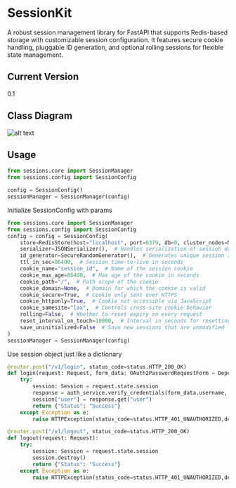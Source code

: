 # SessionKit
A robust session management library for FastAPI that supports Redis-based storage with customizable session configuration. It features secure cookie handling, pluggable ID generation, and optional rolling sessions for flexible state management.

## Current Version
0.1

## Class Diagram
![alt text](https://i.postimg.cc/wThNbVdV/Screenshot-2025-08-11-at-2-16-46-AM.png)

## Usage
```python
from sessions.core import SessionManager
from sessions.config import SessionConfig

config = SessionConfig()
sessionManager = SessionManager(config)
```

Initialize SessionConfig with params
```python
from sessions.core import SessionManager
from sessions.config import SessionConfig
config = config = SessionConfig(
    store=RedisStore(host="localhost", port=6379, db=0, cluster_nodes=None),  # Backend store for session data
    serializer=JSONSerializer(),  # Handles serialization of session data
    id_generator=SecureRandomGenerator(),  # Generates unique session IDs
    ttl_in_sec=86400,  # Session time-to-live in seconds
    cookie_name="session_id",  # Name of the session cookie
    cookie_max_age=86400,  # Max age of the cookie in seconds
    cookie_path="/",  # Path scope of the cookie
    cookie_domain=None,  # Domain for which the cookie is valid
    cookie_secure=True,  # Cookie only sent over HTTPS
    cookie_httponly=True,  # Cookie not accessible via JavaScript
    cookie_samesite="lax",  # Controls cross-site cookie behavior
    rolling=False,  # Whether to reset expiry on every request
    reset_interval_on_touch=10000,  # Interval in seconds for resetting TTL on touch (if rolling is True)
    save_uninitialized=False  # Save new sessions that are unmodified
)
sessionManager = SessionManager(config)
```

Use session object just like a dictionary
```python
@router.post("/v1/login", status_code=status.HTTP_200_OK)
def login(request: Request, form_data: OAuth2PasswordRequestForm = Depends(),  auth_service: AuthService = Depends(get_auth_service)):
    try:
        session: Session = request.state.session
        response = auth_service.verify_credentials(form_data.username, form_data.password)
        session["user"] = response.get("user")
        return {"Status": "Success"}
    except Exception as e:
        raise HTTPException(status_code=status.HTTP_401_UNAUTHORIZED,detail=str(e))

@router.post("/v1/logout", status_code=status.HTTP_200_OK)
def logout(request: Request):
    try:
        session: Session = request.state.session
        session.destroy()
        return {"Status": "Success"}
    except Exception as e:
        raise HTTPException(status_code=status.HTTP_401_UNAUTHORIZED,detail=str(e))
